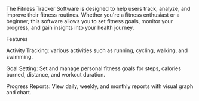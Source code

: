 The Fitness Tracker Software is designed to help users track, analyze, and improve their fitness routines. Whether you're a fitness enthusiast or a beginner, this software allows you to set fitness goals, monitor your progress, and gain insights into your health journey.


Features

Activity Tracking: various activities such as running, cycling, walking, and swimming.

Goal Setting: Set and manage personal fitness goals for steps, calories burned, distance, and workout duration.

Progress Reports: View daily, weekly, and monthly reports with visual graph and chart.



